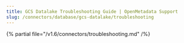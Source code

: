 ```yaml
---
title: GCS Datalake Troubleshooting Guide | OpenMetadata Support
slug: /connectors/database/gcs-datalake/troubleshooting
---
```


{% partial file="/v1.6/connectors/troubleshooting.md" /%}

